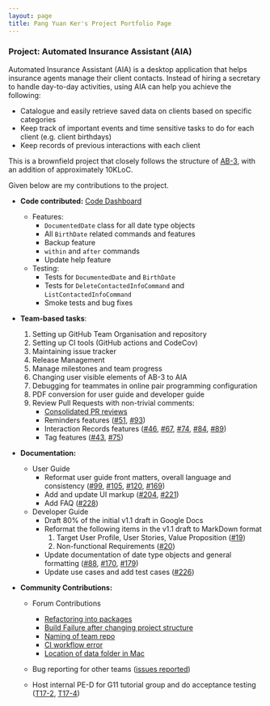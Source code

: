 ```yaml
---
layout: page
title: Pang Yuan Ker's Project Portfolio Page
---
```


### Project: Automated Insurance Assistant (AIA)

Automated Insurance Assistant (AIA) is a desktop application that helps insurance agents manage their client contacts. Instead of hiring a secretary to handle day-to-day activities, using AIA can help you achieve the following:

- Catalogue and easily retrieve saved data on clients based on specific categories
- Keep track of important events and time sensitive tasks to do for each client (e.g. client birthdays)
- Keep records of previous interactions with each client

This is a brownfield project that closely follows the structure of [AB-3](https://se-education.org/addressbook-level3/DeveloperGuide.html), with an addition of approximately 10KLoC.

Given below are my contributions to the project.

- **Code contributed:**
  [Code Dashboard](https://nus-cs2103-ay2122s2.github.io/tp-dashboard/?search=pyk595&breakdown=true)
  - Features:
    - `DocumentedDate` class for all date type objects
    - All `BirthDate` related commands and features
    - Backup feature
    - `within` and `after` commands
    - Update help feature
  - Testing:
    - Tests for `DocumentedDate` and `BirthDate`
    - Tests for `DeleteContactedInfoCommand` and `ListContactedInfoCommand`
    - Smoke tests and bug fixes



- **Team-based tasks**:
    1. Setting up GitHub Team Organisation and repository
    1. Setting up CI tools (GitHub actions and CodeCov)
    1. Maintaining issue tracker
    1. Release Management
    1. Manage milestones and team progress
    1. Changing user visible elements of AB-3 to AIA
    1. Debugging for teammates in online pair programming configuration
    1. PDF conversion for user guide and developer guide
    1. Review Pull Requests with non-trivial comments:
        - [Consolidated PR reviews](https://github.com/AY2122S2-CS2103T-T17-3/tp/pulls?page=1&q=is%3Apr+reviewed-by%3Apyk595)
        - Reminders features ([#51](https://github.com/AY2122S2-CS2103T-T17-3/tp/pull/51), [#93](https://github.com/AY2122S2-CS2103T-T17-3/tp/pull/93))
        - Interaction Records features ([#46](https://github.com/AY2122S2-CS2103T-T17-3/tp/pull/46), [#67](https://github.com/AY2122S2-CS2103T-T17-3/tp/pull/67), [#74](https://github.com/AY2122S2-CS2103T-T17-3/tp/pull/74), [#84](https://github.com/AY2122S2-CS2103T-T17-3/tp/pull/84), [#89](https://github.com/AY2122S2-CS2103T-T17-3/tp/pull/89))
        - Tag features ([#43](https://github.com/AY2122S2-CS2103T-T17-3/tp/pull/43), [#75](https://github.com/AY2122S2-CS2103T-T17-3/tp/pull/75))


- **Documentation:**
    - User Guide
        - Reformat user guide front matters, overall language and consistency ([#99](https://github.com/AY2122S2-CS2103T-T17-3/tp/pull/99), [#105](https://github.com/AY2122S2-CS2103T-T17-3/tp/pull/105), [#120](https://github.com/AY2122S2-CS2103T-T17-3/tp/pull/120), [#169](https://github.com/AY2122S2-CS2103T-T17-3/tp/pull/169))
        - Add and update UI markup ([#204](https://github.com/AY2122S2-CS2103T-T17-3/tp/pull/204), [#221](https://github.com/AY2122S2-CS2103T-T17-3/tp/pull/221))
        - Add FAQ ([#228](https://github.com/AY2122S2-CS2103T-T17-3/tp/pull/228))
    - Developer Guide
        - Draft 80% of the initial v1.1 draft in Google Docs
        - Reformat the following items in the v1.1 draft to MarkDown format
            1. Target User Profile, User Stories, Value Proposition
               ([#19](https://github.com/AY2122S2-CS2103T-T17-3/tp/pull/19))
            2. Non-functional Requirements
               ([#20](https://github.com/AY2122S2-CS2103T-T17-3/tp/pull/20))
        - Update documentation of date type objects and general formatting
               ([#88](https://github.com/AY2122S2-CS2103T-T17-3/tp/pull/88), [#170](https://github.com/AY2122S2-CS2103T-T17-3/tp/pull/170), [#179](https://github.com/AY2122S2-CS2103T-T17-3/tp/pull/179))
        - Update use cases and add test cases ([#226](https://github.com/AY2122S2-CS2103T-T17-3/tp/pull/226))


- **Community Contributions:**
  - Forum Contributions
    - [Refactoring into packages](https://github.com/nus-cs2103-AY2122S2/forum/issues/27)
    - [Build Failure after changing project structure](https://github.com/nus-cs2103-AY2122S2/forum/issues/41#issuecomment-1022345795)
    - [Naming of team repo](https://github.com/nus-cs2103-AY2122S2/forum/issues/146#issuecomment-1038056308)
    - [CI workflow error](https://github.com/nus-cs2103-AY2122S2/forum/issues/203#issuecomment-1063622656)
    - [Location of data folder in Mac](https://github.com/nus-cs2103-AY2122S2/forum/issues/224#issuecomment-1074993509)

  - Bug reporting for other teams ([issues reported](https://github.com/pyk595/ped/issues))
  - Host internal PE-D for G11 tutorial group and do acceptance testing ([T17-2](https://github.com/AY2122S2-CS2103T-T17-2/tp/issues/240), [T17-4](https://github.com/AY2122S2-CS2103T-T17-4/tp/issues/254))
